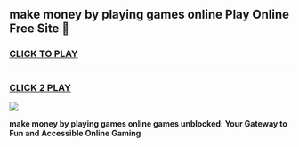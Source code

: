 
## make money by playing games online Play Online Free Site 👋
<h3>
<a href="https://download.freeplayer.one?title=make_money_by_playing_games_online&ref=21F">CLICK TO PLAY</a></h3>
<hr>

<h3>
<a href="https://download.freeplayer.one?title=make_money_by_playing_games_online&ref=21F">CLICK 2 PLAY</a>
  
</h3>

<a href="https://download.freeplayer.one?title=make_money_by_playing_games_online&ref=21F"><img src="https://cdnb.artstation.com/p/assets/images/images/032/539/853/original/anto-thomas-button-gif.gif"></a>


**make money by playing games online games unblocked: Your Gateway to Fun and Accessible Online Gaming**
